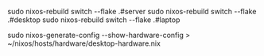 sudo nixos-rebuild switch --flake .#server
sudo nixos-rebuild switch --flake .#desktop
sudo nixos-rebuild switch --flake .#laptop

sudo nixos-generate-config --show-hardware-config > ~/nixos/hosts/hardware/desktop-hardware.nix

